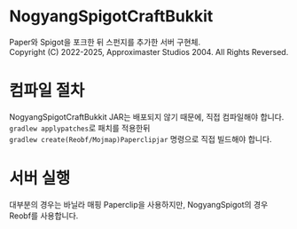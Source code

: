 # NogyangSpigotCraftBukkit
Paper와 Spigot을 포크한 뒤 스펀지를 추가한 서버 구현체.\
Copyright (C) 2022-2025, Approximaster Studios 2004. All Rights Reversed. 

# 컴파일 절차
NogyangSpigotCraftBukkit JAR는 배포되지 않기 때문에, 직접 컴파일해야 합니다.
`gradlew applypatches`로 패치를 적용한뒤\
`gradlew create(Reobf/Mojmap)Paperclipjar` 명령으로 직접 빌드해야 합니다. 

# 서버 실행
대부분의 경우는 바닐라 매핑 Paperclip을 사용하지만, NogyangSpigot의 경우 Reobf를 사용합니다.
